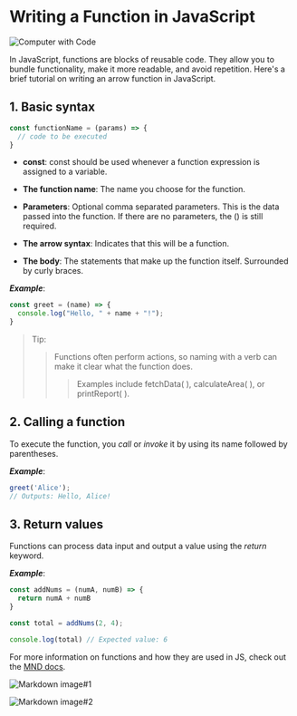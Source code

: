 # Writing a Function in JavaScript

![Computer with Code](https://images.unsplash.com/photo-1587620962725-abab7fe55159?auto=format&fit=crop&q=80&w=1631&ixlib=rb-4.0.3&ixid=M3wxMjA3fDB8MHxwaG90by1wYWdlfHx8fGVufDB8fHx8fA%3D%3D)

In JavaScript, functions are blocks of reusable code. They allow you to bundle functionality, make it more readable, and avoid repetition. Here's a brief tutorial on writing an arrow function in JavaScript.

## 1. Basic syntax

```javascript
const functionName = (params) => {
  // code to be executed
}
```

-  **const**: const should be used whenever a function expression is assigned to a variable.

-  **The function name**: The name you choose for the function.

-  **Parameters**: Optional comma separated parameters. This is the data passed into the function. If there are no parameters, the () is still required.

-  **The arrow syntax**: Indicates that this will be a function.

-  **The body**: The statements that make up the function itself. Surrounded by curly braces.

***Example***:

```javascript
const greet = (name) => {
  console.log("Hello, " + name + "!");
}
```

>Tip: 
>>Functions often perform actions, so naming with a verb can make it clear what the function does. 
>>>Examples include fetchData( ), calculateArea( ), or printReport( ).

## 2. Calling a function

To execute the function, you *call* or *invoke* it by using its name followed by parentheses.

***Example***:

```javascript
greet('Alice');
// Outputs: Hello, Alice!
```



## 3. Return values

Functions can process data input and output a value using the *return* keyword.

***Example***: 

```javascript
const addNums = (numA, numB) => {
  return numA + numB
}

const total = addNums(2, 4);

console.log(total) // Expected value: 6
```
For more information on functions and how they are used in JS, check out the 
[MND docs](https://developer.mozilla.org/en-US/docs/Web/JavaScript/Guide/Functions).

![Markdown image#1](https://images.unsplash.com/photo-1496181133206-80ce9b88a853?q=80&w=871&auto=format&fit=crop&ixlib=rb-4.0.3&ixid=M3wxMjA3fDB8MHxwaG90by1wYWdlfHx8fGVufDB8fHx8fA%3D%3D)

![Markdown image#2](./markdown_computer_image.avif)


